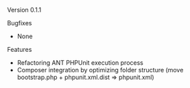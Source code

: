 Version 0.1.1

Bugfixes

* None

Features

* Refactoring ANT PHPUnit execution process
* Composer integration by optimizing folder structure (move bootstrap.php + phpunit.xml.dist => phpunit.xml)